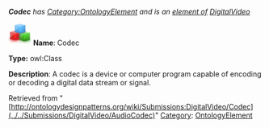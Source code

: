 ___Codec__ has [Category:OntologyElement](../../Category/OntologyElement "Category:OntologyElement") and is an [element of](../../Property/ElementOf "Property:ElementOf") [DigitalVideo](../../Submissions/DigitalVideo "Submissions:DigitalVideo")_


  




[![Class](../../images/thumb/2/27/Class.gif/45px-Class.gif)](../../Image/Class.gif "Class")
__Name__: Codec 


__Type:__ owl:Class 


__Description__: A codec is a device or computer program capable of encoding or decoding a digital data stream or signal. 





Retrieved from "[http://ontologydesignpatterns.org/wiki/Submissions:DigitalVideo/Codec](../../Submissions/DigitalVideo/AudioCodec)"
 [Category](http://ontologydesignpatterns.org/wiki/Special:Categories "Special:Categories"): [OntologyElement](../../Category/OntologyElement "Category:OntologyElement")